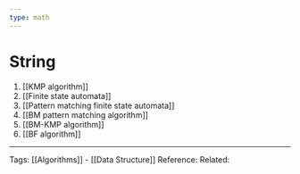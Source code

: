 ```yaml
---
type: math
---
```


# String

1. [[KMP algorithm]]
2. [[Finite state automata]] 
3. [[Pattern matching finite state automata]]  
4. [[BM pattern matching algorithm]]  
5. [[BM-KMP algorithm]]  
6. [[BF algorithm]]


---
Tags: [[Algorithms]] - [[Data Structure]]
Reference:
Related: